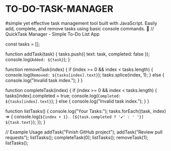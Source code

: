 # TO-DO-TASK-MANAGER
 #simple yet effective task management tool built with JavaScript. Easily add, complete, and remove tasks using basic console commands. 🚀
// QuickTask Manager - Simple To-Do List App

const tasks = [];

function addTask(task) {
    tasks.push({ text: task, completed: false });
    console.log(`Added: ${task}`);
}

function removeTask(index) {
    if (index >= 0 && index < tasks.length) {
        console.log(`Removed: ${tasks[index].text}`);
        tasks.splice(index, 1);
    } else {
        console.log("Invalid task index.");
    }
}

function completeTask(index) {
    if (index >= 0 && index < tasks.length) {
        tasks[index].completed = true;
        console.log(`Completed: ${tasks[index].text}`);
    } else {
        console.log("Invalid task index.");
    }
}

function listTasks() {
    console.log("Your Tasks:");
    tasks.forEach((task, index) => {
        console.log(`${index + 1}. [${task.completed ? '✔' : ' '}] ${task.text}`);
    });
}

// Example Usage
addTask("Finish GitHub project");
addTask("Review pull requests");
listTasks();
completeTask(0);
listTasks();
removeTask(1);
listTasks();
